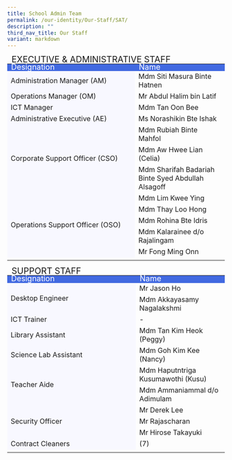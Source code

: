 ```yaml
---
title: School Admin Team
permalink: /our-identity/Our-Staff/SAT/
description: ""
third_nav_title: Our Staff
variant: markdown
---
```

<table>
<tbody>
		</tbody><thead>
            <tr>
               <td style="line-height:10px; font-size:20px" colspan="2">EXECUTIVE &amp; ADMINISTRATIVE STAFF</td>
            </tr>
         </thead>
  <tbody><tr style="line-height:10px; background-color:royalblue; font-size:18px; color:white">
		<td>Designation</td>
    <td>Name</td>
  </tr>
  <tr>
		<td style="background-color:ghostwhite" width="280">Administration Manager (AM)</td>
    <td>Mdm Siti Masura Binte Hatnen</td>
  </tr>
  <tr>
		<td style="background-color:ghostwhite">Operations Manager (OM)</td>
    <td>Mr Abdul Halim bin Latif</td>
  </tr>
  <tr>
		<td style="background-color:ghostwhite">ICT Manager </td>
    <td>Mdm Tan Oon Bee</td>
  </tr>
  <tr>
		<td style="background-color:ghostwhite">Administrative Executive (AE)</td>
    <td>Ms Norashikin Bte Ishak</td>
  </tr>
  <tr>
		<td rowspan="3" style="background-color:ghostwhite">Corporate Support Officer (CSO)</td>
    <td>Mdm Rubiah Binte Mahfol</td>
  </tr>
	<tr>
		<td>Mdm Aw Hwee Lian (Celia)</td>
	</tr>
		<tr>
		<td>Mdm Sharifah Badariah Binte Syed Abdullah Alsagoff</td>
	</tr>
  <tr>
		<td rowspan="5" style="background-color:ghostwhite">Operations Support Officer (OSO)</td>
    <td>Mdm Lim Kwee Ying</td>
  </tr>
  <tr>
    <td>Mdm Thay Loo Hong </td>
  </tr>
  <tr>
    <td>Mdm Rohina Bte Idris</td>
  </tr>
  <tr>
    <td>Mdm Kalarainee d/o Rajalingam</td>
  </tr>
		  <tr>
    <td>Mr Fong Ming Onn</td>
  </tr>
	<tr><td></td></tr>
</tbody>
</table>

<table width="100%">
	<thead>
            <tr>
               <td style="line-height:10px; font-size:20px" colspan="2">SUPPORT STAFF</td>
            </tr>
         </thead>
<tbody>
  <tr style="line-height:10px; background-color:royalblue; font-size:18px; color:white">
    <td width="280">Designation</td>
    <td>Name</td>
  </tr>
		<tr>
    <td rowspan="2" style="background-color:ghostwhite">Desktop Engineer</td>
		<td>Mr Jason Ho</td>
		</tr>
	<tr>
		<td>Mdm Akkayasamy Nagalakshmi</td>
	</tr>
	<tr>
    <td style="background-color:ghostwhite">ICT Trainer</td>
    <td>-</td>
  </tr>
	<tr>
    <td style="background-color:ghostwhite">Library Assistant</td>
    <td>Mdm Tan Kim Heok (Peggy)</td>
  </tr>
	<tr>
    <td style="background-color:ghostwhite">Science Lab Assistant</td>
    <td>Mdm Goh Kim Kee (Nancy)</td>
  </tr>
	<tr>
    <td rowspan="2" style="background-color:ghostwhite">Teacher Aide</td>
		<td>Mdm Haputntriga Kusumawothi (Kusu)</td>
		</tr>
	<tr>
		<td>Mdm Ammaniammal d/o Adimulam</td>
	</tr>
  <tr>
    <td rowspan="3" style="background-color:ghostwhite">Security Officer</td>
		<td>Mr Derek Lee</td>
		</tr>
	<tr>
		<td>Mr Rajascharan</td>
	</tr>
	<tr>
		<td>Mr Hirose Takayuki</td>
	</tr>


  <tr>
    <td style="background-color:ghostwhite">Contract Cleaners</td>
    <td>(7)</td>
  </tr>
		<tr><td></td></tr>
</tbody>
</table>